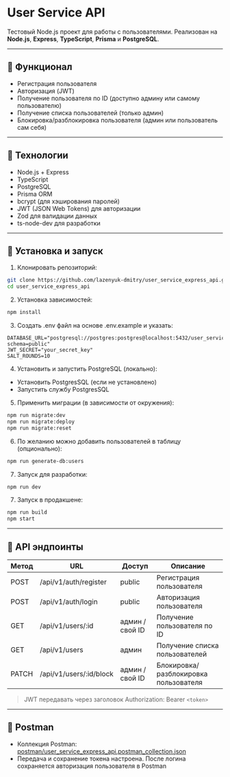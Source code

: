 # User Service API

Тестовый Node.js проект для работы с пользователями. Реализован на **Node.js**, **Express**, **TypeScript**, **Prisma** и **PostgreSQL**.

---

## 🔹 Функционал

- Регистрация пользователя
- Авторизация (JWT)
- Получение пользователя по ID (доступно админу или самому пользователю)
- Получение списка пользователей (только админ)
- Блокировка/разблокировка пользователя (админ или пользователь сам себя)

---

## 🔹 Технологии

- Node.js + Express
- TypeScript
- PostgreSQL
- Prisma ORM
- bcrypt (для хэширования паролей)
- JWT (JSON Web Tokens) для авторизации
- Zod для валидации данных
- ts-node-dev для разработки

---

## 🔹 Установка и запуск

1. Клонировать репозиторий:
```bash
git clone https://github.com/lazenyuk-dmitry/user_service_express_api.git
cd user_service_express_api
```

2. Установка зависимостей:
```bash
npm install
```

3. Создать .env файл на основе .env.example и указать:
```env
DATABASE_URL="postgresql://postgres:postgres@localhost:5432/user_service?schema=public"
JWT_SECRET="your_secret_key"
SALT_ROUNDS=10
```

4. Установить и запустить PostgreSQL (локально):
- Установить PostgresSQL (если не установлено)
- Запустить службу PostgresSQL

5. Применить миграции (в зависимости от окружения):
```bash
npm run migrate:dev
npm run migrate:deploy
npm run migrate:reset
```

6. По желанию можно добавить пользователей в таблицу (опционально):
```bash
npm run generate-db:users
```

7. Запуск для разработки:
```bash
npm run dev
```

7. Запуск в продакшене:
```bash
npm run build
npm start
```

---

## 🔹 API эндпоинты

| Метод | URL                      | Доступ          | Описание                              |
| ----- | ------------------------ | --------------- | ------------------------------------- |
| POST  | /api/v1/auth/register    | public          | Регистрация пользователя              |
| POST  | /api/v1/auth/login       | public          | Авторизация пользователя              |
| GET   | /api/v1/users/\:id       | админ / свой ID | Получение пользователя по ID          |
| GET   | /api/v1/users            | админ           | Получение списка пользователей        |
| PATCH | /api/v1/users/\:id/block | админ / свой ID | Блокировка/разблокировка пользователя |

> JWT передавать через заголовок Authorization: Bearer `<token>`

---

## 🔹 Postman

- Коллекция Postman: [postman/user_service_express_api.postman_collection.json](postman/user_service_express_api.postman_collection.json)
- Передача и сохранение токена настроена. После логина сохраняется авторизация пользователя в Postman
